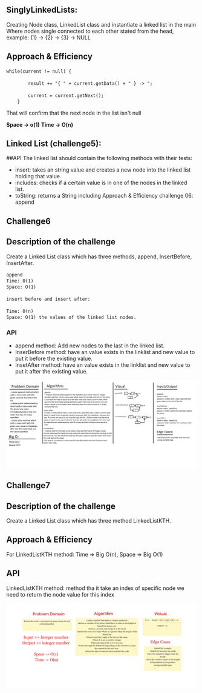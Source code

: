 ## SinglyLinkedLists:
Creating Node class, LinkedList class and instantiate a linked list in the main
Where nodes single connected to each other stated from the head, example: {1} -> {2} -> {3} -> NULL

## Approach & Efficiency
```
while(current != null) {

        result += "{ " + current.getData() + " } -> ";

        current = current.getNext();
    }
```

That will confirm that the next node in the list isn't null

**Space -> o(1)**
**Time -> O(n)**

## Linked List (challenge5):
##API
The linked list should contain the following methods with their tests:

* insert: takes an string value and creates a new node into the linked list holding that value.
* includes: checks if a certain value is in one of the nodes in the linked list.
* toString: returns a String including Approach & Efficiency
  challenge 06:
  append
## Challenge6

## Description of the challenge
Create a Linked List class which has three methods, append, InsertBefore, InsertAfter.
````
append
Time: O(1)
Space: O(1)

insert before and insert after:

Time: O(n)
Space: O(1) the values of the linked list nodes.
````

### API

* append method: Add new nodes to the last in the linked list.
* InserBefore method: have an value exists in the linklist and new value to put it before the existing value.
* InsetAfter method: have an value exists in the linklist and new value to put it after the existing value.


<img src="./challenge6.png">


## Challenge7

## Description of the challenge

Create a Linked List class which has three method LinkedListKTH.

## Approach & Efficiency

For LinkedListKTH method: Time => Big O(n), Space => Big O(1)

## API

LinkedListKTH method: method tha it take an index of specific node we need to return the node value for this index


<img src="./Limnu_20211005.png">